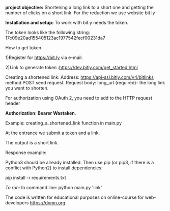 **project objective:**
Shortening a long link to a short one and getting the number of clicks on a short link.
For the reduction we use website bit.ly

**Installation and setup:**
To work with bit.y needs the token.

The token looks like the following string: 17c09e20ad155405123ac1977542fecf00231da7

How to get token.

 1)Register for https://bit.ly via e-mail.
 
 2)Link to generate token :https://dev.bitly.com/get_started.html
 
Creating a shortened link:
 Address: https://api-ssl.bitly.com/v4/bitlinks method POST send request.
 Request body: long_url (required)- the long link you want to shorten.
 
 For authorization using OAuth 2, you need to add to the HTTP request header
 
 **Authorization: Bearer Wastaken**.
 
 Example: 
 creating_a_shortened_link function in main.py
 
 At the entrance we submit a token and a link.
 
 The output is a short link.
 
 Response example:

Python3 should be already installed. 
Then use pip (or pip3, if there is a conflict with Python2) to install dependencies:

pip install -r requirements.txt

*To run:* In command line: python main.py 'link'

The code is written for educational purposes on online-course for web-developers https://dvmn.org.
